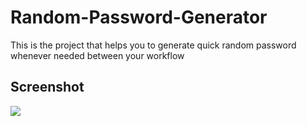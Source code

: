 # Random-Password-Generator
This is the project that helps you to generate quick random password whenever needed between your workflow

## Screenshot

![](screenshot.png)


